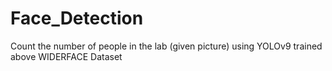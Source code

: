 # Face_Detection
Count the number of people in the lab (given picture) using YOLOv9 trained above WIDERFACE Dataset
